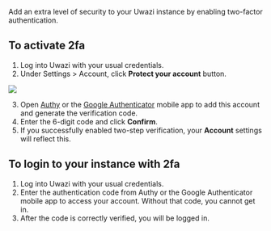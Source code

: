 Add an extra level of security to your Uwazi instance by enabling two-factor authentication.

## To activate 2fa
1. Log into Uwazi with your usual credentials.
2. Under Settings > Account, click **Protect your account** button.

![](https://github.com/huridocs/uwazi/blob/d21ed0a79f02cbcbfa4531d1bb207f2defebfc7d/Screenshot%20(175).png)

3. Open [Authy](https://authy.com/) or the [Google Authenticator](https://google-authenticator.com) mobile app to add this account and generate the verification code.
4. Enter the 6-digit code and click **Confirm**.
5. If you successfully enabled two-step verification, your **Account** settings will reflect this.

## To login to your instance with 2fa
1. Log into Uwazi with your usual credentials.
2. Enter the authentication code from Authy or the Google Authenticator mobile app to access your account. Without that code, you cannot get in.
3. After the code is correctly verified, you will be logged in.

